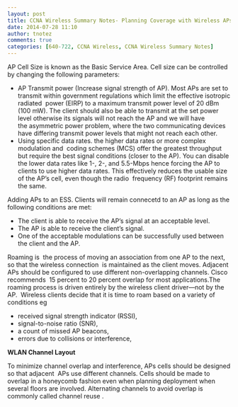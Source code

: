 ```yaml
---
layout: post
title: CCNA Wireless Summary Notes- Planning Coverage with Wireless APs
date: 2014-07-28 11:10
author: tnotez
comments: true
categories: [640-722, CCNA Wireless, CCNA Wireless Summary Notes]
---
```

AP Cell Size is known as the Basic Service Area. Cell size can be controlled by changing the following parameters:
<ul>
	<li>AP Transmit power (Increase signal strength of AP). Most APs are set to transmit within government regulations which limit the effective isotropic radiated  power (EIRP) to a maximum transmit power level of 20 dBm (100 mW). The client should also be able to transmit at the set power level otherwise its signals will not reach the AP and we will have the asymmetric
power problem, where the two communicating devices have differing transmit power levels that might not reach each other.</li>
	<li>Using specific data rates. the higher data rates or more complex modulation and  coding schemes (MCS) offer the greatest throughput but require the best signal conditions (closer to the AP). You can disable the lower data rates like 1-, 2-, and 5.5-Mbps hence forcing the AP to clients to use higher data rates. This effectively reduces the usable size of the AP’s cell, even though the radio  frequency (RF) footprint remains the same.</li>
</ul>
Adding APs to an ESS. Clients will remain connecetd to an AP as long as the following conditions are met:
<ul>
	<li>The client is able to receive the AP’s signal at an acceptable level.</li>
	<li>The AP is able to receive the client’s signal.</li>
	<li>One of the acceptable modulations can be successfully used between the client and the AP.</li>
</ul>
Roaming is  the process of moving an association from one AP to the next, so that the wireless connection  is maintained as the client moves. Adjacent APs should be configured to use different non-overlapping channels. Cisco recommends  15 percent to 20 percent overlap for most applications.The roaming process is driven entirely by the wireless client driver—not by the AP.  Wireless clients decide that it is time to roam based on a variety of conditions eg
<ul>
	<li>received signal strength indicator (RSSI),</li>
	<li>signal-to-noise ratio (SNR),</li>
	<li>a count of missed AP beacons,</li>
	<li>errors due to collisions or interference,</li>
</ul>
<strong>WLAN Channel Layout</strong>

To minimize channel overlap and interference, APs cells should be designed so that adjacent  APs use different channels. Cells should be made to overlap in a honeycomb fashion even when planning deployment when several floors are involved. Alternating channels to avoid overlap is commonly called channel reuse .
